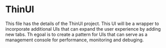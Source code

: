# ThinUI
This file has the details of the ThinUI project. This UI will be a wrapper to incorporate additional UIs that can expand the user experience by adding new tabs. Th egoal is to create a pattern for UIs that can serve as a management console for performance, monitoring and debuging.


